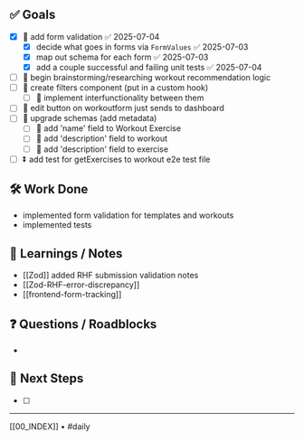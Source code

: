 ## ✅ Goals
- [x] 🔺 add form validation ✅ 2025-07-04
	- [x] decide what goes in forms via `FormValues` ✅ 2025-07-03
	- [x] map out schema for each form ✅ 2025-07-03
	- [x] add a couple successful and failing unit tests ✅ 2025-07-04
- [ ] 🔺 begin brainstorming/researching workout recommendation logic
- [ ] 🔽  create filters component (put in a custom hook)
	- [ ] 🔽 implement interfunctionality between them
- [ ] 🔽  edit button on workoutform just sends to dashboard
- [ ] 🔽 upgrade schemas (add metadata)
	- [ ] 🔽 add 'name' field to Workout Exercise
	- [ ] 🔽 add 'description' field to workout
	- [ ] 🔽 add 'description' field to exercise
- [ ] ⏬ add test for getExercises to workout e2e test file

## 🛠️ Work Done
- implemented form validation for templates and workouts
- implemented tests

## 🧠 Learnings / Notes
- [[Zod]] added RHF submission validation notes
- [[Zod-RHF-error-discrepancy]] 
- [[frontend-form-tracking]] 

## ❓ Questions / Roadblocks
- 

## 🔁 Next Steps
- [ ] 

---
[[00_INDEX]] • #daily
